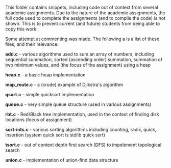 This folder contains snippets, including code out of context from several academic assignments. Due to the nature of the academic assignments, the full code used to complete the assignments (and to compile the code) is not shown. This is to prevent current (and future) students from being able to copy this work.

Some attempt at commenting was made. The following a is a list of these files, and their relevance:

**add.c** - various algorithms used to sum an array of numbers, including sequential summation, sorted (ascending order) summation, summation of two minimum values, and (the focus of the assignment) using a heap

**heap.c** - a basic heap implementation

**map_route.c** - a (crude) example of Djikstra's algorithm

**qsort.c** - simple quicksort implementation

**queue.c** - very simple queue structure (used in various assignments)

**rbt.c** - Red/Black tree implementation, used in the context of finding disk locations (focus of assignment)

**sort-ints.c** - various sorting algorithms including counting, radix, quick, insertion (system quick sort is stdlib quick sort)

**tsort.c** - out of context depth first search (DFS) to impelement topological search

**union.c** - implementation of union-find data structure
